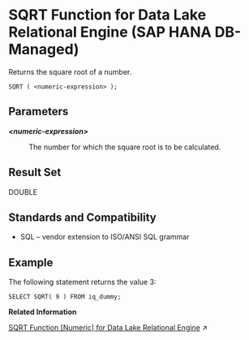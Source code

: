 <!-- loio68228a301678465d9f7020fc48a58d73 -->

# SQRT Function for Data Lake Relational Engine \(SAP HANA DB-Managed\)

Returns the square root of a number.



```
SQRT ( <numeric-expression> );
```



<a name="loio68228a301678465d9f7020fc48a58d73__section_zhh_nw5_vrb"/>

## Parameters


<dl>
<dt><b>

*<numeric-expression\>*

</b></dt>
<dd>

The number for which the square root is to be calculated.



</dd>
</dl>



<a name="loio68228a301678465d9f7020fc48a58d73__section_gd5_nw5_vrb"/>

## Result Set

DOUBLE



<a name="loio68228a301678465d9f7020fc48a58d73__section_qw2_4w5_vrb"/>

## Standards and Compatibility

-   SQL – vendor extension to ISO/ANSI SQL grammar



<a name="loio68228a301678465d9f7020fc48a58d73__section_lbz_4w5_vrb"/>

## Example

The following statement returns the value 3:

```
SELECT SQRT( 9 ) FROM iq_dummy;
```

**Related Information**  


[SQRT Function \[Numeric\] for Data Lake Relational Engine](https://help.sap.com/viewer/19b3964099384f178ad08f2d348232a9/2024_1_QRC/en-US/a5826d0c84f210159ad8a785b1b1ac0b.html "Returns the square root of a number.") :arrow_upper_right:

